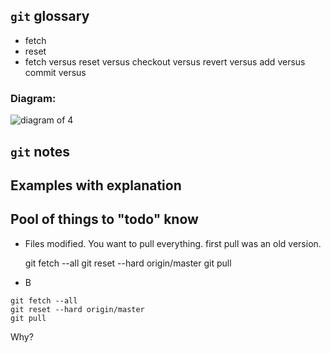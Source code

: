 ## `git` glossary

* fetch
* reset
* fetch versus reset versus checkout versus revert versus add versus commit versus 

### Diagram:
![diagram of 4](https://i.stack.imgur.com/RPeKg.png)

## `git` notes

## Examples with explanation

## Pool of things to "todo" know

* Files modified. You want to pull everything. first pull was an old version.

  git fetch --all
  git reset --hard origin/master
  git pull
  
* B

```
git fetch --all
git reset --hard origin/master
git pull
```

Why?
